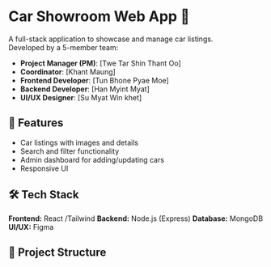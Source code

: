 # Car Showroom Web App 🚗

A full-stack application to showcase and manage car listings.  
Developed by a 5-member team:
- **Project Manager (PM)**: [Twe Tar Shin Thant Oo]
- **Coordinator**: [Khant Maung]
- **Frontend Developer**: [Tun Bhone Pyae Moe]
- **Backend Developer**: [Han Myint Myat]
- **UI/UX Designer**: [Su Myat Win khet]

## 📌 Features
- Car listings with images and details
- Search and filter functionality
- Admin dashboard for adding/updating cars
- Responsive UI

## 🛠 Tech Stack
**Frontend:** React /Tailwind
**Backend:** Node.js (Express) 
**Database:** MongoDB
**UI/UX:** Figma

## 📂 Project Structure
